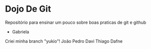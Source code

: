 # Dojo De Git
Repositório para ensinar um pouco sobre boas praticas de git e github

- Gabriela

Criei minha branch "yukio"!
João Pedro
Davi
Thiago
Dafne
